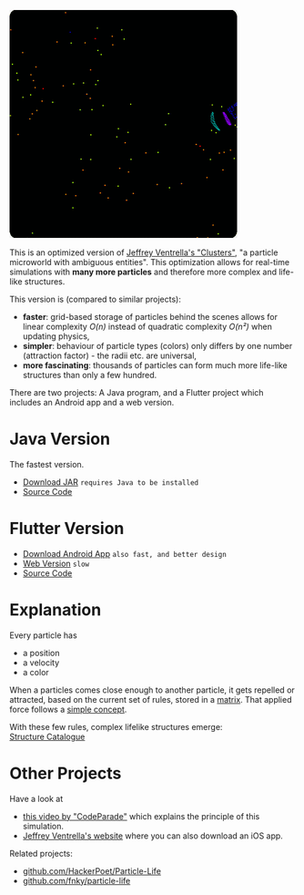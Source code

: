 ![Particle Life](https://raw.githubusercontent.com/quarfzs/particle-life/master/docs/assets/demo.gif)

This is an optimized version of [Jeffrey Ventrella's "Clusters"](http://www.ventrella.com/Clusters/), "a particle microworld with ambiguous entities".
This optimization allows for real-time simulations with **many more particles** and therefore more complex and life-like structures.

This version is (compared to similar projects):
- **faster**: grid-based storage of particles behind the scenes allows for linear complexity *O(n)* instead of quadratic complexity *O(n²)* when updating physics,
- **simpler**: behaviour of particle types (colors) only differs by one number (attraction factor) - the radii etc. are universal,
- **more fascinating**: thousands of particles can form much more life-like structures than only a few hundred.

There are two projects: A Java program, and a Flutter project which includes an Android app and a web version.

# Java Version

The fastest version.

- [Download JAR](https://github.com/quarfzs/particle-life/blob/master/docs/java/particle-life.jar?raw=true) `requires Java to be installed`
- [Source Code](https://github.com/quarfzs/particle-life/tree/master/java)

# Flutter Version

- [Download Android App](https://play.google.com/store) `also fast, and better design`
- [Web Version](web/index.html) `slow`
- [Source Code](https://github.com/quarfzs/particle-life/tree/master/flutter)

# Explanation

Every particle has
- a position
- a velocity
- a color

When a particles comes close enough to another particle, it gets repelled or attracted, based on the current set of rules, stored in a [matrix](matrix). That applied force follows a [simple concept](force).

With these few rules, complex lifelike structures emerge:<br>
[Structure Catalogue](structures)

# Other Projects

Have a look at
- [this video by "CodeParade"](https://www.youtube.com/watch?v=Z_zmZ23grXE) which explains the principle of this simulation.
- [Jeffrey Ventrella's website](http://www.ventrella.com/Clusters/) where you can also download an iOS app.

Related projects:

- [github.com/HackerPoet/Particle-Life](https://github.com/HackerPoet/Particle-Life)
- [github.com/fnky/particle-life](https://github.com/fnky/particle-life)

